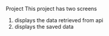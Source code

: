 Project
This project has two screens 
1. displays the data retrieved from api
2. displays the saved data
